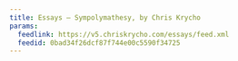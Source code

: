 ```yaml
---
title: Essays — Sympolymathesy, by Chris Krycho
params:
  feedlink: https://v5.chriskrycho.com/essays/feed.xml
  feedid: 0bad34f26dcf87f744e00c5590f34725
---
```


